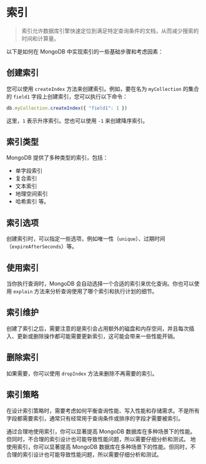 # 索引

> 索引允许数据库引擎快速定位到满足特定查询条件的文档，从而减少搜索的时间和计算量。

以下是如何在 MongoDB 中实现索引的一些基础步骤和考虑因素：

## 创建索引

您可以使用 `createIndex` 方法来创建索引。例如，要在名为 `myCollection` 的集合的 `field1` 字段上创建索引，您可以执行以下命令：

```javascript
db.myCollection.createIndex({ "field1": 1 })
```

这里，`1` 表示升序索引。您也可以使用 `-1` 来创建降序索引。

## 索引类型

MongoDB 提供了多种类型的索引，包括：

- 单字段索引
- 复合索引
- 文本索引
- 地理空间索引
- 哈希索引
等。

## 索引选项

创建索引时，可以指定一些选项，例如唯一性（`unique`）、过期时间（`expireAfterSeconds`）等。

## 使用索引

当你执行查询时，MongoDB 会自动选择一个合适的索引来优化查询。你也可以使用 `explain` 方法来分析查询使用了哪个索引和执行计划的细节。

## 索引维护

创建了索引之后，需要注意的是索引会占用额外的磁盘和内存空间，并且每次插入、更新或删除操作都可能需要更新索引，这可能会带来一些性能开销。

## 删除索引

如果需要，你可以使用 `dropIndex` 方法来删除不再需要的索引。

## 索引策略

在设计索引策略时，需要考虑如何平衡查询性能、写入性能和存储需求。不是所有字段都需要索引，通常只有经常用于查询条件或排序的字段才需要被索引。

通过合理地使用索引，你可以显著提高 MongoDB 数据库在多种场景下的性能。但同时，不合理的索引设计也可能导致性能问题，所以需要仔细分析和测试。
地使用索引，你可以显著提高 MongoDB 数据库在多种场景下的性能。但同时，不合理的索引设计也可能导致性能问题，所以需要仔细分析和测试。
